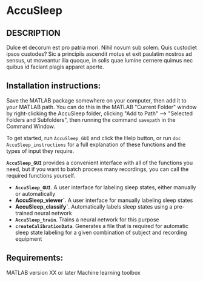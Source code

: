 # AccuSleep

## DESCRIPTION

Dulce et decorum est pro patria mori.
Nihil novum sub solem.
Quis custodiet ipsos custodes?
Sic a principiis ascendit motus et exit
paulatim nostros ad sensus, ut moveantur
illa quoque, in solis quae lumine cernere quimus
nec quibus id faciant plagis apparet aperte.

## Installation instructions:

Save the MATLAB package somewhere on your computer, then add it
to your MATLAB path. You can do this in the MATLAB "Current Folder"
window by right-clicking the AccuSleep folder, clicking "Add to Path"
--> "Selected Folders and Subfolders", then running the command
`savepath`
in the Command Window.

To get started, run `AccuSleep_GUI` and click the Help button, or run
`doc AccuSleep_instructions`
for a full explanation of these functions and the types of input
they require.

**`AccuSleep_GUI`** provides a convenient interface with all of the functions
you need, but if you want to batch process many recordings, you can
call the required functions yourself.

- **`AccuSleep_GUI`**. A user interface for labeling sleep states, either
    manually or automatically
- **AccuSleep_viewer`**. A user interface for manually labeling sleep states
- **AccuSleep_classify`**. Automatically labels sleep states using a
    pre-trained neural network
- **`AccuSleep_train`**. Trains a neural network for this purpose
- **`createCalibrationData`**. Generates a file that is required for automatic
    sleep state labeling for a given combination of subject and
    recording equipment

## Requirements:
MATLAB version XX or later
Machine learning toolbox
